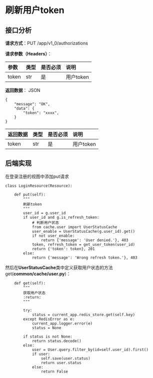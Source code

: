 # 刷新用户token

## 接口分析

**请求方式**：PUT /app/v1\_0/authorizations

**请求参数（Headers）**：

| 参数 | 类型 | 是否必须 | 说明 |
| :--- | :--- | :--- | :--- |
| token | str | 是 | 用户token |

**返回数据**： JSON

```
{
    "message": "OK",
    "data": {
        "token": "xxxx",
    }
}
```

| 返回数据 | 类型 | 是否必须 | 说明 |
| :--- | :--- | :--- | :--- |
| token | str | 是 | 用户token |

## 后端实现

在登录注册的视图中添加put请求

```
class LoginResource(Resource):

    def put(self):
        """
        刷新token
        """
        user_id = g.user_id
        if user_id and g.is_refresh_token:
            # 判断用户状态
            from cache.user import UserStatusCache
            user_enable = UserStatusCache(g.user_id).get()
            if not user_enable:
                return {'message': 'User denied.'}, 403
            token, refresh_token = get_user_token(user_id)
            return {'token': token}, 201
        else:
            return {'message': 'Wrong refresh token.'}, 403
```

然后在**UserStatusCache**类中定义获取用户状态的方法get\(**common/cache/user.py**\)：

```
    def get(self):
        """
        获取用户状态
        :return:
        """

        try:
            status = current_app.redis_store.get(self.key)
        except RedisError as e:
            current_app.logger.error(e)
            status = None

        if status is not None:
            return status.decode()
        else:
            user = User.query.filter_by(id=self.user_id).first()
            if user:
                self.save(user.status)
                return user.status
            else:
                return False
```



